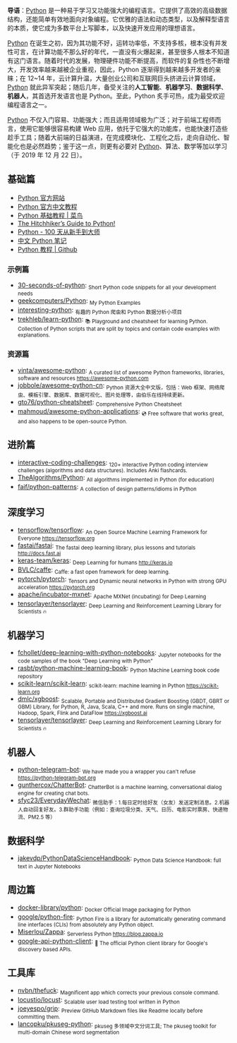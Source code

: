 **导语**：[Python](https://www.python.org/) 是一种易于学习又功能强大的编程语言。它提供了高效的高级数据结构，还能简单有效地面向对象编程。它优雅的语法和动态类型，以及解释型语言的本质，使它成为多数平台上写脚本，以及快速开发应用的理想语言。

[Python](https://www.python.org/) 在诞生之初，因为其功能不好，运转功率低，不支持多核，根本没有并发性可言，在计算功能不那么好的年代，一直没有火爆起来，甚至很多人根本不知道有这门语言。随着时代的发展，物理硬件功能不断提高，而软件的复杂性也不断增大，开发效率越来越被企业重视，因此，Python 逐渐得到越来越多开发者的亲睐；在 12~14 年，云计算升温，大量创业公司和互联网巨头挤进云计算领域，[Python](https://www.python.org/) 就此异军突起；随后几年，备受关注的**人工智能**、**机器学习**、**数据科学**、**机器人**，其首选开发语言也是 Python。至此，Python 炙手可热，成为最受欢迎编程语言之一。

[Python](https://www.python.org/) 不仅入门容易、功能强大；而且适用领域极为广泛；对于前端工程师而言，使用它能够很容易构建 Web 应用，依托于它强大的功能库，也能快速打造些趁手工具；随着大前端的日益演进，在完成模块化、工程化之后，走向自动化、智能化也是必然趋势；鉴于这一点，则更有必要对 [Python](https://www.python.org/)、算法、数学等加以学习（于 2019 年 12 月 22 日）。

## 基础篇

- [Python 官方网站](https://www.python.org/)
- [Python 官方中文教程](https://docs.python.org/zh-cn/3/tutorial/index.html)
- [Python 基础教程 | 菜鸟](https://www.runoob.com/python/python-tutorial.html)
- [The Hitchhiker’s Guide to Python!](https://docs.python-guide.org/)
- [Python - 100 天从新手到大师](https://github.com/jackfrued/Python-100-Days)
- [中文 Python 笔记](https://github.com/lijin-THU/notes-python)
- [Python 教程 | Github](https://github.com/geekcomputers/Python)

### 示例篇

- [30-seconds-of-python](https://github.com/30-seconds/30-seconds-of-python): <sub>Short Python code snippets for all your development needs</sub>
- [geekcomputers/Python](https://github.com/geekcomputers/Python): <sub>My Python Examples</sub>
- [interesting-python](https://github.com/Alfred1984/interesting-python): <sub>有趣的 Python 爬虫和 Python 数据分析小项目</sub>
- [trekhleb/learn-python](https://github.com/trekhleb/learn-python): <sub>📚 Playground and cheatsheet for learning Python. Collection of Python scripts that are split by topics and contain code examples with explanations.</sub>

### 资源篇

- [vinta/awesome-python](https://github.com/vinta/awesome-python): <sub>A curated list of awesome Python frameworks, libraries, software and resources https://awesome-python.com</sub>
- [jobbole/awesome-python-cn](https://github.com/jobbole/awesome-python-cn): <sub>Python 资源大全中文版，包括：Web 框架、网络爬虫、模板引擎、数据库、数据可视化、图片处理等，由伯乐在线持续更新。</sub>
- [gto76/python-cheatsheet](https://github.com/gto76/python-cheatsheet): <sub>Comprehensive Python Cheatsheet</sub>
- [mahmoud/awesome-python-applications](https://github.com/mahmoud/awesome-python-applications): <sub>💿 Free software that works great, and also happens to be open-source Python. </sub>

## 进阶篇

- [interactive-coding-challenges](https://github.com/donnemartin/interactive-coding-challenges): <sub>120+ interactive Python coding interview challenges (algorithms and data structures). Includes Anki flashcards.</sub>
- [TheAlgorithms/Python](https://github.com/TheAlgorithms/Python): <sub>All algorithms implemented in Python (for education)</sub>
- [faif/python-patterns](https://github.com/faif/python-patterns): <sub>A collection of design patterns/idioms in Python</sub>

## 深度学习

- [tensorflow/tensorflow](https://github.com/tensorflow/tensorflow): <sub>An Open Source Machine Learning Framework for Everyone https://tensorflow.org</sub>
- [fastai/fastai](https://github.com/fastai/fastai): <sub>The fastai deep learning library, plus lessons and tutorials http://docs.fast.ai</sub>
- [keras-team/keras](https://github.com/keras-team/keras): <sub>Deep Learning for humans http://keras.io</sub>
- [BVLC/caffe](https://github.com/BVLC/caffe): <sub>Caffe: a fast open framework for deep learning.</sub>
- [pytorch/pytorch](https://github.com/pytorch/pytorch): <sub>Tensors and Dynamic neural networks in Python with strong GPU acceleration https://pytorch.org</sub>
- [apache/incubator-mxnet](https://github.com/apache/incubator-mxnet): <sub>Apache MXNet (incubating) for Deep Learning</sub>
- [tensorlayer/tensorlayer](https://github.com/tensorlayer/tensorlayer): <sub>Deep Learning and Reinforcement Learning Library for Scientists 🔥</sub>

## 机器学习

- [fchollet/deep-learning-with-python-notebooks](https://github.com/fchollet/deep-learning-with-python-notebooks): <sub>Jupyter notebooks for the code samples of the book "Deep Learning with Python"</sub>
- [rasbt/python-machine-learning-book](https://github.com/rasbt/python-machine-learning-book): <sub>Python Machine Learning book code repository</sub>
- [scikit-learn/scikit-learn](https://github.com/scikit-learn/scikit-learn): <sub>scikit-learn: machine learning in Python https://scikit-learn.org</sub>
- [dmlc/xgboost](https://github.com/dmlc/xgboost): <sub>Scalable, Portable and Distributed Gradient Boosting (GBDT, GBRT or GBM) Library, for Python, R, Java, Scala, C++ and more. Runs on single machine, Hadoop, Spark, Flink and DataFlow https://xgboost.ai</sub>
- [tensorlayer/tensorlayer](https://github.com/tensorlayer/tensorlayer): <sub>Deep Learning and Reinforcement Learning Library for Scientists 🔥</sub>

## 机器人

- [python-telegram-bot](https://github.com/python-telegram-bot/python-telegram-bot): <sub>We have made you a wrapper you can't refuse https://python-telegram-bot.org</sub>
- [gunthercox/ChatterBot](https://github.com/gunthercox/ChatterBot): <sub>ChatterBot is a machine learning, conversational dialog engine for creating chat bots.</sub>
- [sfyc23/EverydayWechat](https://github.com/sfyc23/EverydayWechat): <sub>微信助手：1.每日定时给好友（女友）发送定制消息。2.机器人自动回复好友。3.群助手功能（例如：查询垃圾分类、天气、日历、电影实时票房、快递物流、PM2.5 等）</sub>

## 数据科学

- [jakevdp/PythonDataScienceHandbook](https://github.com/jakevdp/PythonDataScienceHandbook): <sub>Python Data Science Handbook: full text in Jupyter Notebooks</sub>

## 周边篇

- [docker-library/python](https://github.com/docker-library/python): <sub>Docker Official Image packaging for Python</sub>
- [google/python-fire](https://github.com/google/python-fire): <sub>Python Fire is a library for automatically generating command line interfaces (CLIs) from absolutely any Python object.</sub>
- [Miserlou/Zappa](https://github.com/Miserlou/Zappa): <sub>Serverless Python https://blog.zappa.io</sub>
- [google-api-python-client](https://github.com/googleapis/google-api-python-client): <sub>🐍 The official Python client library for Google's discovery based APIs. </sub>

## 工具库

- [nvbn/thefuck](https://github.com/nvbn/thefuck): <sub>Magnificent app which corrects your previous console command.</sub>
- [locustio/locust](https://github.com/locustio/locust): <sub>Scalable user load testing tool written in Python</sub>
- [joeyespo/grip](https://github.com/joeyespo/grip): <sub>Preview GitHub Markdown files like Readme locally before committing them.</sub>
- [lancopku/pkuseg-python](https://github.com/lancopku/pkuseg-python): <sub>pkuseg 多领域中文分词工具; The pkuseg toolkit for multi-domain Chinese word segmentation</sub>
